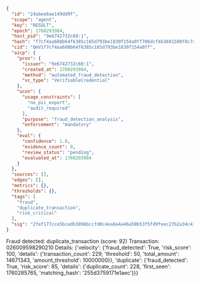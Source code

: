 ```json
{
  "id": "24abee6ae149dd9f",
  "scope": "agent",
  "key": "RESULT",
  "epoch": 1760293984,
  "host_pid": "9e6742732c60:1",
  "hash": "f7cf4aa608b64f6385c165d793be1830f154a0ff706dcf4b3601580f8c7a6b7f",
  "cid": "QmV1f7cf4aa608b64f6385c165d793be1830f154a0ff",
  "aicp": {
    "prov": {
      "issuer": "9e6742732c60:1",
      "created_at": 1760293984,
      "method": "automated_fraud_detection",
      "vc_type": "VerifiableCredential"
    },
    "ucon": {
      "usage_constraints": [
        "no_pii_export",
        "audit_required"
      ],
      "purpose": "fraud_detection_analysis",
      "enforcement": "mandatory"
    },
    "eval": {
      "confidence": 1.0,
      "evidence_count": 0,
      "review_status": "pending",
      "evaluated_at": 1760293984
    }
  },
  "sources": [],
  "edges": [],
  "metrics": {},
  "thresholds": {},
  "tags": [
    "fraud",
    "duplicate_transaction",
    "risk_critical"
  ],
  "sig": "2fef177cce5bcadb3896bccfd0c4ea8a4a46a50b53f5fd9feec27b2a34c41a3b"
}
```

Fraud detected: duplicate_transaction (score: 92)
Transaction: 026009598290210
Details: {'velocity': {'fraud_detected': True, 'risk_score': 100, 'details': {'transaction_count': 229, 'threshold': 50, 'total_amount': 14671343, 'amount_threshold': 10000000}}, 'duplicate': {'fraud_detected': True, 'risk_score': 85, 'details': {'duplicate_count': 228, 'first_seen': 1760285765, 'matching_hash': '255d3759171e1aec'}}}